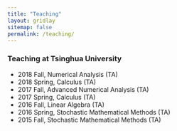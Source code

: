 ```yaml
---
title: "Teaching"
layout: gridlay
sitemap: false
permalink: /teaching/
---
```



<div class="jumbotron">
<h3>Teaching at Tsinghua University</h3>

* 2018 Fall, Numerical Analysis (TA)
* 2018 Spring, Calculus (TA)
* 2017 Fall, Advanced Numerical Analysis (TA)
* 2017 Spring, Calculus (TA)
* 2016 Fall, Linear Algebra (TA)
* 2016 Spring, Stochastic Mathematical Methods (TA)
* 2015 Fall, Stochastic Mathematical Methods (TA)

</div>